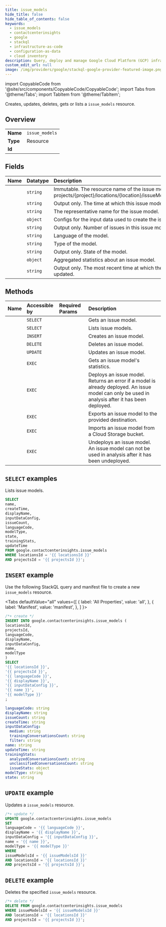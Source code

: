 ```yaml
---
title: issue_models
hide_title: false
hide_table_of_contents: false
keywords:
  - issue_models
  - contactcenterinsights
  - google
  - stackql
  - infrastructure-as-code
  - configuration-as-data
  - cloud inventory
description: Query, deploy and manage Google Cloud Platform (GCP) infrastructure and resources using SQL
custom_edit_url: null
image: /img/providers/google/stackql-google-provider-featured-image.png
---
```


import CopyableCode from '@site/src/components/CopyableCode/CopyableCode';
import Tabs from '@theme/Tabs';
import TabItem from '@theme/TabItem';

Creates, updates, deletes, gets or lists a <code>issue_models</code> resource.

## Overview
<table><tbody>
<tr><td><b>Name</b></td><td><code>issue_models</code></td></tr>
<tr><td><b>Type</b></td><td>Resource</td></tr>
<tr><td><b>Id</b></td><td><CopyableCode code="google.contactcenterinsights.issue_models" /></td></tr>
</tbody></table>

## Fields
| Name | Datatype | Description |
|:-----|:---------|:------------|
| <CopyableCode code="name" /> | `string` | Immutable. The resource name of the issue model. Format: projects/{project}/locations/{location}/issueModels/{issue_model} |
| <CopyableCode code="createTime" /> | `string` | Output only. The time at which this issue model was created. |
| <CopyableCode code="displayName" /> | `string` | The representative name for the issue model. |
| <CopyableCode code="inputDataConfig" /> | `object` | Configs for the input data used to create the issue model. |
| <CopyableCode code="issueCount" /> | `string` | Output only. Number of issues in this issue model. |
| <CopyableCode code="languageCode" /> | `string` | Language of the model. |
| <CopyableCode code="modelType" /> | `string` | Type of the model. |
| <CopyableCode code="state" /> | `string` | Output only. State of the model. |
| <CopyableCode code="trainingStats" /> | `object` | Aggregated statistics about an issue model. |
| <CopyableCode code="updateTime" /> | `string` | Output only. The most recent time at which the issue model was updated. |

## Methods
| Name | Accessible by | Required Params | Description |
|:-----|:--------------|:----------------|:------------|
| <CopyableCode code="get" /> | `SELECT` | <CopyableCode code="issueModelsId, locationsId, projectsId" /> | Gets an issue model. |
| <CopyableCode code="list" /> | `SELECT` | <CopyableCode code="locationsId, projectsId" /> | Lists issue models. |
| <CopyableCode code="create" /> | `INSERT` | <CopyableCode code="locationsId, projectsId" /> | Creates an issue model. |
| <CopyableCode code="delete" /> | `DELETE` | <CopyableCode code="issueModelsId, locationsId, projectsId" /> | Deletes an issue model. |
| <CopyableCode code="patch" /> | `UPDATE` | <CopyableCode code="issueModelsId, locationsId, projectsId" /> | Updates an issue model. |
| <CopyableCode code="calculate_issue_model_stats" /> | `EXEC` | <CopyableCode code="issueModelsId, locationsId, projectsId" /> | Gets an issue model's statistics. |
| <CopyableCode code="deploy" /> | `EXEC` | <CopyableCode code="issueModelsId, locationsId, projectsId" /> | Deploys an issue model. Returns an error if a model is already deployed. An issue model can only be used in analysis after it has been deployed. |
| <CopyableCode code="export" /> | `EXEC` | <CopyableCode code="issueModelsId, locationsId, projectsId" /> | Exports an issue model to the provided destination. |
| <CopyableCode code="import" /> | `EXEC` | <CopyableCode code="locationsId, projectsId" /> | Imports an issue model from a Cloud Storage bucket. |
| <CopyableCode code="undeploy" /> | `EXEC` | <CopyableCode code="issueModelsId, locationsId, projectsId" /> | Undeploys an issue model. An issue model can not be used in analysis after it has been undeployed. |

## `SELECT` examples

Lists issue models.

```sql
SELECT
name,
createTime,
displayName,
inputDataConfig,
issueCount,
languageCode,
modelType,
state,
trainingStats,
updateTime
FROM google.contactcenterinsights.issue_models
WHERE locationsId = '{{ locationsId }}'
AND projectsId = '{{ projectsId }}'; 
```

## `INSERT` example

Use the following StackQL query and manifest file to create a new <code>issue_models</code> resource.

<Tabs
    defaultValue="all"
    values={[
        { label: 'All Properties', value: 'all', },
        { label: 'Manifest', value: 'manifest', },
    ]
}>
<TabItem value="all">

```sql
/*+ create */
INSERT INTO google.contactcenterinsights.issue_models (
locationsId,
projectsId,
languageCode,
displayName,
inputDataConfig,
name,
modelType
)
SELECT 
'{{ locationsId }}',
'{{ projectsId }}',
'{{ languageCode }}',
'{{ displayName }}',
'{{ inputDataConfig }}',
'{{ name }}',
'{{ modelType }}'
;
```
</TabItem>
<TabItem value="manifest">

```yaml
languageCode: string
displayName: string
issueCount: string
createTime: string
inputDataConfig:
  medium: string
  trainingConversationsCount: string
  filter: string
name: string
updateTime: string
trainingStats:
  analyzedConversationsCount: string
  unclassifiedConversationsCount: string
  issueStats: object
modelType: string
state: string

```
</TabItem>
</Tabs>

## `UPDATE` example

Updates a <code>issue_models</code> resource.

```sql
/*+ update */
UPDATE google.contactcenterinsights.issue_models
SET 
languageCode = '{{ languageCode }}',
displayName = '{{ displayName }}',
inputDataConfig = '{{ inputDataConfig }}',
name = '{{ name }}',
modelType = '{{ modelType }}'
WHERE 
issueModelsId = '{{ issueModelsId }}'
AND locationsId = '{{ locationsId }}'
AND projectsId = '{{ projectsId }}';
```

## `DELETE` example

Deletes the specified <code>issue_models</code> resource.

```sql
/*+ delete */
DELETE FROM google.contactcenterinsights.issue_models
WHERE issueModelsId = '{{ issueModelsId }}'
AND locationsId = '{{ locationsId }}'
AND projectsId = '{{ projectsId }}';
```
